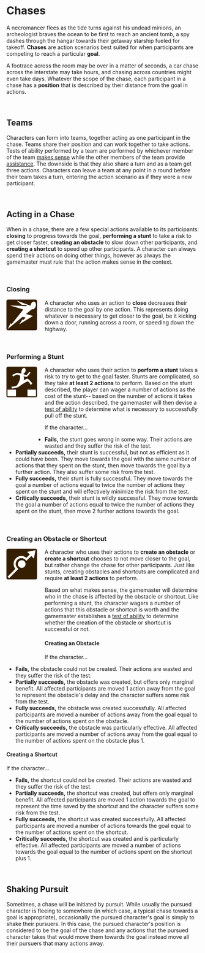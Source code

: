 # Chases

A necromancer flees as the tide turns against his undead minions, an archeologist braves the ocean to be first to reach an ancient tomb, a spy dashes through the hangar towards their getaway starship fueled for takeoff. **Chases** are action scenarios best suited for when participants are competing to reach a particular **goal**.

A footrace across the room may be over in a matter of seconds, a car chase across the interstate may take hours, and chasing across countries might even take days. Whatever the scope of the chase, each participant in a chase has a **position** that is described by their distance from the goal in actions.

<br/>

## Teams

Characters can form into teams, together acting as one participant in the chase. Teams share their position and can work together to take actions. Tests of ability performed by a team are performed by whichever member of the team [makes sense](../getting_started/dice.md#narrative-truth) while the other members of the team provide [assistance](tests.md#assisting). The downside is that they also share a turn and as a team get three actions. Characters can leave a team at any point in a round before their team takes a turn, entering the action scenario as if they were a new participant.

<br/>

## Acting in a Chase

When in a chase, there are a few special actions available to its participants: **closing** to progress towards the goal, **performing a stunt** to take a risk to get closer faster, **creating an obstacle** to slow down other participants, and **creating a shortcut** to speed up other participants. A character can always spend their actions on doing other things, however as always the gamemaster must rule that the action makes sense in the context.

<br/>

### Closing

<img height=80px width=80px src="/icons/close.png" style="float: left; margin-right: 20px;">A character who uses an action to **close** decreases their distance to the goal by one action. This represents doing whatever is necessary to get closer to the goal, be it kicking down a door, running across a room, or speeding down the highway.

<br/>

### Performing a Stunt

<img height=80px width=80px src="/icons/perform_stunt.png" style="float: left; margin-right: 20px; margin-bottom: 120px;">A character who uses their action to **perform a stunt** takes a risk to try to get to the goal faster. Stunts are complicated, so they take **at least 2 actions** to perform. Based on the stunt described, the player can wager a number of actions as the cost of the stunt-- based on the number of actions it takes and the action described, the gamemaster will then devise a [test of ability](tests.md) to determine what is necessary to successfully pull off the stunt. 

If the character...

*   **Fails,** the stunt goes wrong in some way. Their actions are wasted and they suffer the risk of the test.
*   **Partially succeeds,** their stunt is successful, but not as efficient as it could have been. They move towards the goal with the same number of actions that they spent on the stunt, then move towards the goal by a further action. They also suffer some risk from the test.
*   **Fully succeeds,** their stunt is fully successful. They move towards the goal a number of actions equal to twice the number of actions they spent on the stunt and will effectively minimize the risk from the test.
*   **Critically succeeds,** their stunt is wildly successful. They move towards the goal a number of actions equal to twice the number of actions they spent on the stunt, then move 2 further actions towards the goal.

<br/>

### Creating an Obstacle or Shortcut

<img height=80px width=80px src="/icons/obstacle_shortcut.png" style="float: left; margin-right: 20px; margin-bottom: 200px;"> A character who uses their actions to **create an obstacle** or **create a shortcut** chooses to not move closer to the goal, but rather change the chase for other participants. Just like stunts, creating obstacles and shortcuts are complicated and require **at least 2 actions** to perform. 

Based on what makes sense, the gamemaster will determine who in the chase is affected by the obstacle or shortcut. Like performing a stunt, the character wagers a number of actions that this obstacle or shortcut is worth and the gamemaster establishes a [test of ability](tests.md) to determine whether the creation of the obstacle or shortcut is successful or not.

#### Creating an Obstacle

If the character...

*   **Fails,** the obstacle could not be created. Their actions are wasted and they suffer the risk of the test.
*   **Partially succeeds,** the obstacle was created, but offers only marginal benefit. All affected participants are moved 1 action away from the goal to represent the obstacle's delay and the character suffers some risk from the test.
*   **Fully succeeds,** the obstacle was created successfully. All affected participants are moved a number of actions away from the goal equal to the number of actions spent on the obstacle.
*   **Critically succeeds,** the obstacle was particularly effective. All affected participants are moved a number of actions away from the goal equal to the number of actions spent on the obstacle plus 1.

#### Creating a Shortcut

If the character...

*   **Fails,** the shortcut could not be created. Their actions are wasted and they suffer the risk of the test.
*   **Partially succeeds,** the shortcut was created, but offers only marginal benefit. All affected participants are moved 1 action towards the goal to represent the time saved by the shortcut and the character suffers some risk from the test.
*   **Fully succeeds,** the shortcut was created successfully. All affected participants are moved a number of actions towards the goal equal to the number of actions spent on the shortcut.
*   **Critically succeeds,** the shortcut was created and is particularly effective. All affected participants are moved a number of actions towards the goal equal to the number of actions spent on the shortcut plus 1.

<br/>

## Shaking Pursuit

Sometimes, a chase will be initiated by pursuit. While usually the pursued character is fleeing to somewhere (in which case, a typical chase towards a goal is appropriate), occasionally the pursued character's goal is simply to shake their pursuers. In this case, the pursued character's position is considered to be the goal of the chase and any actions that the pursued character takes that would move them towards the goal instead move all their pursuers that many actions away.